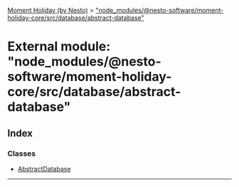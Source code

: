 [Moment Holiday (by Nesto)](../README.md) > ["node_modules/@nesto-software/moment-holiday-core/src/database/abstract-database"](../modules/_node_modules__nesto_software_moment_holiday_core_src_database_abstract_database_.md)

# External module: "node_modules/@nesto-software/moment-holiday-core/src/database/abstract-database"

## Index

### Classes

* [AbstractDatabase](../classes/_node_modules__nesto_software_moment_holiday_core_src_database_abstract_database_.abstractdatabase.md)

---


